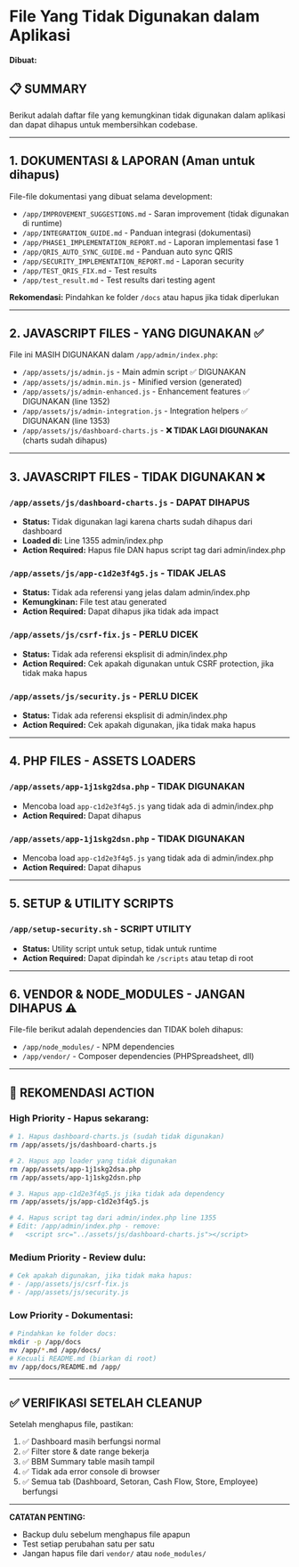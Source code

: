 # File Yang Tidak Digunakan dalam Aplikasi

**Dibuat:** <?php echo date('Y-m-d H:i:s'); ?>

## 📋 SUMMARY
Berikut adalah daftar file yang kemungkinan tidak digunakan dalam aplikasi dan dapat dihapus untuk membersihkan codebase.

---

## 1. DOKUMENTASI & LAPORAN (Aman untuk dihapus)
File-file dokumentasi yang dibuat selama development:

- `/app/IMPROVEMENT_SUGGESTIONS.md` - Saran improvement (tidak digunakan di runtime)
- `/app/INTEGRATION_GUIDE.md` - Panduan integrasi (dokumentasi)
- `/app/PHASE1_IMPLEMENTATION_REPORT.md` - Laporan implementasi fase 1
- `/app/QRIS_AUTO_SYNC_GUIDE.md` - Panduan auto sync QRIS
- `/app/SECURITY_IMPLEMENTATION_REPORT.md` - Laporan security
- `/app/TEST_QRIS_FIX.md` - Test results
- `/app/test_result.md` - Test results dari testing agent

**Rekomendasi:** Pindahkan ke folder `/docs` atau hapus jika tidak diperlukan

---

## 2. JAVASCRIPT FILES - YANG DIGUNAKAN ✅
File ini MASIH DIGUNAKAN dalam `/app/admin/index.php`:

- `/app/assets/js/admin.js` - Main admin script ✅ DIGUNAKAN
- `/app/assets/js/admin.min.js` - Minified version (generated)
- `/app/assets/js/admin-enhanced.js` - Enhancement features ✅ DIGUNAKAN (line 1352)
- `/app/assets/js/admin-integration.js` - Integration helpers ✅ DIGUNAKAN (line 1353)
- `/app/assets/js/dashboard-charts.js` - **❌ TIDAK LAGI DIGUNAKAN** (charts sudah dihapus)

---

## 3. JAVASCRIPT FILES - TIDAK DIGUNAKAN ❌

### `/app/assets/js/dashboard-charts.js` - DAPAT DIHAPUS
- **Status:** Tidak digunakan lagi karena charts sudah dihapus dari dashboard
- **Loaded di:** Line 1355 admin/index.php
- **Action Required:** Hapus file DAN hapus script tag dari admin/index.php

### `/app/assets/js/app-c1d2e3f4g5.js` - TIDAK JELAS
- **Status:** Tidak ada referensi yang jelas dalam admin/index.php
- **Kemungkinan:** File test atau generated
- **Action Required:** Dapat dihapus jika tidak ada impact

### `/app/assets/js/csrf-fix.js` - PERLU DICEK
- **Status:** Tidak ada referensi eksplisit di admin/index.php
- **Action Required:** Cek apakah digunakan untuk CSRF protection, jika tidak maka hapus

### `/app/assets/js/security.js` - PERLU DICEK
- **Status:** Tidak ada referensi eksplisit di admin/index.php
- **Action Required:** Cek apakah digunakan, jika tidak maka hapus

---

## 4. PHP FILES - ASSETS LOADERS

### `/app/assets/app-1j1skg2dsa.php` - TIDAK DIGUNAKAN
- Mencoba load `app-c1d2e3f4g5.js` yang tidak ada di admin/index.php
- **Action Required:** Dapat dihapus

### `/app/assets/app-1j1skg2dsn.php` - TIDAK DIGUNAKAN
- Mencoba load `app-c1d2e3f4g5.js` yang tidak ada di admin/index.php
- **Action Required:** Dapat dihapus

---

## 5. SETUP & UTILITY SCRIPTS

### `/app/setup-security.sh` - SCRIPT UTILITY
- **Status:** Utility script untuk setup, tidak untuk runtime
- **Action Required:** Dapat dipindah ke `/scripts` atau tetap di root

---

## 6. VENDOR & NODE_MODULES - JANGAN DIHAPUS ⚠️
File-file berikut adalah dependencies dan TIDAK boleh dihapus:

- `/app/node_modules/` - NPM dependencies
- `/app/vendor/` - Composer dependencies (PHPSpreadsheet, dll)

---

## 🎯 REKOMENDASI ACTION

### **High Priority - Hapus sekarang:**
```bash
# 1. Hapus dashboard-charts.js (sudah tidak digunakan)
rm /app/assets/js/dashboard-charts.js

# 2. Hapus app loader yang tidak digunakan
rm /app/assets/app-1j1skg2dsa.php
rm /app/assets/app-1j1skg2dsn.php

# 3. Hapus app-c1d2e3f4g5.js jika tidak ada dependency
rm /app/assets/js/app-c1d2e3f4g5.js

# 4. Hapus script tag dari admin/index.php line 1355
# Edit: /app/admin/index.php - remove:
#   <script src="../assets/js/dashboard-charts.js"></script>
```

### **Medium Priority - Review dulu:**
```bash
# Cek apakah digunakan, jika tidak maka hapus:
# - /app/assets/js/csrf-fix.js
# - /app/assets/js/security.js
```

### **Low Priority - Dokumentasi:**
```bash
# Pindahkan ke folder docs:
mkdir -p /app/docs
mv /app/*.md /app/docs/
# Kecuali README.md (biarkan di root)
mv /app/docs/README.md /app/
```

---

## ✅ VERIFIKASI SETELAH CLEANUP

Setelah menghapus file, pastikan:

1. ✅ Dashboard masih berfungsi normal
2. ✅ Filter store & date range bekerja
3. ✅ BBM Summary table masih tampil
4. ✅ Tidak ada error console di browser
5. ✅ Semua tab (Dashboard, Setoran, Cash Flow, Store, Employee) berfungsi

---

**CATATAN PENTING:**
- Backup dulu sebelum menghapus file apapun
- Test setiap perubahan satu per satu
- Jangan hapus file dari `vendor/` atau `node_modules/`
